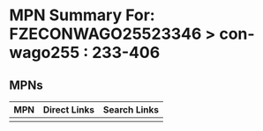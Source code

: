 



# MPN Summary For: FZECONWAGO25523346 > con-wago255 : 233-406

## MPNs
  

|MPN|Direct Links|Search Links|
| :--- | :--- | :--- |
||||
